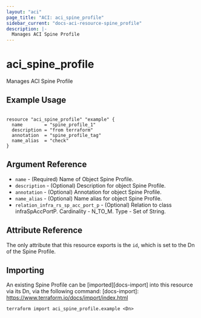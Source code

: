 ```yaml
---
layout: "aci"
page_title: "ACI: aci_spine_profile"
sidebar_current: "docs-aci-resource-spine_profile"
description: |-
  Manages ACI Spine Profile
---
```


# aci_spine_profile #
Manages ACI Spine Profile

## Example Usage ##

```hcl

resource "aci_spine_profile" "example" {
  name        = "spine_profile_1"
  description = "from terraform"
  annotation  = "spine_profile_tag"
  name_alias  = "check"
}

```


## Argument Reference ##
* `name` - (Required) Name of Object Spine Profile.
* `description` - (Optional) Description for object Spine Profile.
* `annotation` - (Optional) Annotation for object Spine Profile.
* `name_alias` - (Optional) Name alias for object Spine Profile.
* `relation_infra_rs_sp_acc_port_p` - (Optional) Relation to class infraSpAccPortP. Cardinality - N_TO_M. Type - Set of String.
                


## Attribute Reference

The only attribute that this resource exports is the `id`, which is set to the
Dn of the Spine Profile.

## Importing ##

An existing Spine Profile can be [imported][docs-import] into this resource via its Dn, via the following command:
[docs-import]: https://www.terraform.io/docs/import/index.html

```
terraform import aci_spine_profile.example <Dn>
```